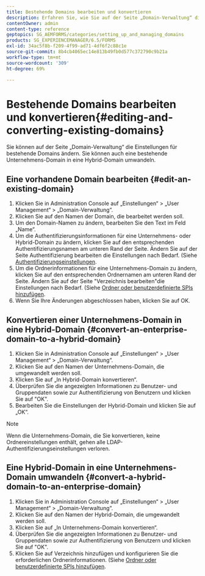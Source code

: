 ```yaml
---
title: Bestehende Domains bearbeiten und konvertieren
description: Erfahren Sie, wie Sie auf der Seite „Domain-Verwaltung“ die Einstellungen für bestehende Domains ändern. Konvertieren einer vorhandenen Unternehmensdomäne in eine Hybriddomäne oder umgekehrt.
contentOwner: admin
content-type: reference
geptopics: SG_AEMFORMS/categories/setting_up_and_managing_domains
products: SG_EXPERIENCEMANAGER/6.5/FORMS
exl-id: 34ac5f8b-f209-4f99-ad71-4df6f2c88c1e
source-git-commit: 8b4cb4065ec14e813b49fb0d577c372790c9b21a
workflow-type: tm+mt
source-wordcount: '309'
ht-degree: 69%

---
```


# Bestehende Domains bearbeiten und konvertieren{#editing-and-converting-existing-domains}

Sie können auf der Seite „Domain-Verwaltung“ die Einstellungen für bestehende Domains ändern. Sie können auch eine bestehende Unternehmens-Domain in eine Hybrid-Domain umwandeln.

## Eine vorhandene Domain bearbeiten {#edit-an-existing-domain}

1. Klicken Sie in Administration Console auf „Einstellungen“ > „User Management“ > „Domain-Verwaltung“.
1. Klicken Sie auf den Namen der Domain, die bearbeitet werden soll.
1. Um den Domain-Namen zu ändern, bearbeiten Sie den Text im Feld „Name“.
1. Um die Authentifizierungsinformationen für eine Unternehmens- oder Hybrid-Domain zu ändern, klicken Sie auf den entsprechenden Authentifizierungsnamen am unteren Rand der Seite. Ändern Sie auf der Seite Authentifizierung bearbeiten die Einstellungen nach Bedarf. (Siehe [Authentifizierungseinstellungen](/help/forms/using/admin-help/configuring-authentication-providers.md#authentication-settings).
1. Um die Ordnerinformationen für eine Unternehmens-Domain zu ändern, klicken Sie auf den entsprechenden Ordnernamen am unteren Rand der Seite. Ändern Sie auf der Seite &quot;Verzeichnis bearbeiten&quot;die Einstellungen nach Bedarf. (Siehe [Ordner oder benutzerdefinierte SPIs hinzufügen](/help/forms/using/admin-help/configuring-directories.md#adding-directories-or-custom-spis).
1. Wenn Sie Ihre Änderungen abgeschlossen haben, klicken Sie auf OK.

## Konvertieren einer Unternehmens-Domain in eine Hybrid-Domain {#convert-an-enterprise-domain-to-a-hybrid-domain}

1. Klicken Sie in Administration Console auf „Einstellungen“ > „User Management“ > „Domain-Verwaltung“.
1. Klicken Sie auf den Namen der Unternehmens-Domain, die umgewandelt werden soll.
1. Klicken Sie auf „In Hybrid-Domain konvertieren“.
1. Überprüfen Sie die angezeigten Informationen zu Benutzer- und Gruppendaten sowie zur Authentifizierung von Benutzern und klicken Sie auf &quot;OK&quot;.
1. Bearbeiten Sie die Einstellungen der Hybrid-Domain und klicken Sie auf „OK“.

>[!NOTE]
>
>Wenn die Unternehmens-Domain, die Sie konvertieren, keine Ordnereinstellungen enthält, gehen alle LDAP-Authentifizierungseinstellungen verloren.

## Eine Hybrid-Domain in eine Unternehmens-Domain umwandeln {#convert-a-hybrid-domain-to-an-enterprise-domain}

1. Klicken Sie in Administration Console auf „Einstellungen“ > „User Management“ > „Domain-Verwaltung“.
1. Klicken Sie auf den Namen der Hybrid-Domain, die umgewandelt werden soll.
1. Klicken Sie auf „In Unternehmens-Domain konvertieren“.
1. Überprüfen Sie die angezeigten Informationen zu Benutzer- und Gruppendaten sowie zur Authentifizierung von Benutzern und klicken Sie auf &quot;OK&quot;.
1. Klicken Sie auf Verzeichnis hinzufügen und konfigurieren Sie die erforderlichen Ordnerinformationen. (Siehe [Ordner oder benutzerdefinierte SPIs hinzufügen](/help/forms/using/admin-help/configuring-directories.md#adding-directories-or-custom-spis).
